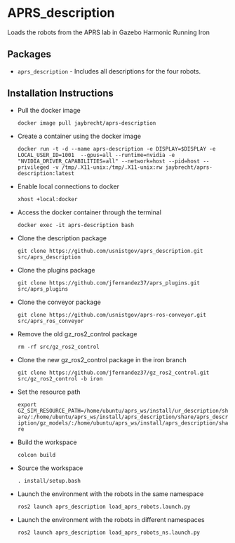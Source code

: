 # APRS_description
Loads the robots from the APRS lab in Gazebo Harmonic Running Iron

## Packages
* `aprs_description` - Includes all descriptions for the four robots.

## Installation Instructions
* Pull the docker image

    `docker image pull jaybrecht/aprs-description`

* Create a container using the docker image

    `docker run -t -d --name aprs-description -e DISPLAY=$DISPLAY -e LOCAL_USER_ID=1001  --gpus=all --runtime=nvidia -e "NVIDIA_DRIVER_CAPABILITIES=all" --network=host --pid=host --privileged -v /tmp/.X11-unix:/tmp/.X11-unix:rw jaybrecht/aprs-description:latest`

* Enable local connections to docker

    `xhost +local:docker`

* Access the docker container through the terminal

    `docker exec -it aprs-description bash`

* Clone the description package

    `git clone https://github.com/usnistgov/aprs_description.git src/aprs_description`

* Clone the plugins package

    `git clone https://github.com/jfernandez37/aprs_plugins.git src/aprs_plugins`

* Clone the conveyor package

    `git clone https://github.com/usnistgov/aprs-ros-conveyor.git src/aprs_ros_conveyor`

* Remove the old gz_ros2_control package

    `rm -rf src/gz_ros2_control`

* Clone the new gz_ros2_control package in the iron branch

    `git clone https://github.com/jfernandez37/gz_ros2_control.git src/gz_ros2_control -b iron`

* Set the resource path

    `export GZ_SIM_RESOURCE_PATH=/home/ubuntu/aprs_ws/install/ur_description/share/:/home/ubuntu/aprs_ws/install/aprs_description/share/aprs_description/gz_models/:/home/ubuntu/aprs_ws/install/aprs_description/share`

* Build the workspace

  `colcon build`

* Source the workspace

    `. install/setup.bash`

* Launch the environment with the robots in the same namespace

    `ros2 launch aprs_description load_aprs_robots.launch.py`
  
* Launch the environment with the robots in different namespaces

    `ros2 launch aprs_description load_aprs_robots_ns.launch.py`
